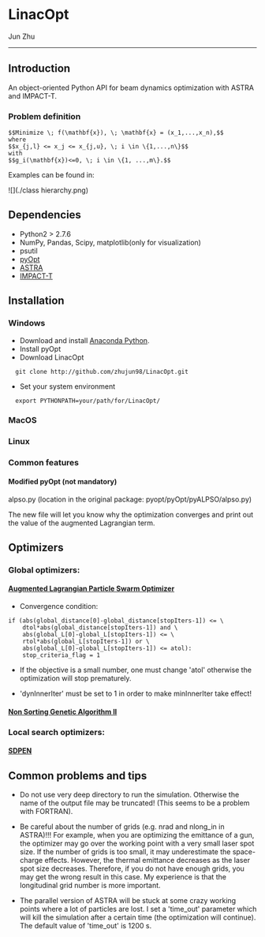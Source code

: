 # LinacOpt

Jun Zhu

---

## Introduction

An object-oriented Python API for beam dynamics optimization with ASTRA and IMPACT-T.

### Problem definition

```
$$Minimize \; f(\mathbf{x}), \; \mathbf{x} = (x_1,...,x_n),$$
where
$$x_{j,l} <= x_j <= x_{j,u}, \; i \in \{1,...,n\}$$
with
$$g_i(\mathbf{x})<=0, \; i \in \{1, ...,m\}.$$
```

Examples can be found in:

![](./class hierarchy.png)

## Dependencies

- Python2 > 2.7.6
- NumPy, Pandas, Scipy, matplotlib(only for visualization)
- psutil
- [pyOpt](http://www.pyopt.org/)
- [ASTRA](http://www.desy.de/~mpyflo/)
- [IMPACT-T](http://portal.nersc.gov/project/m669/IMPACT-T/)

## Installation

### Windows
- Download and install [Anaconda Python](https://www.continuum.io/downloads).
- Install pyOpt
- Download LinacOpt
```
  git clone http://github.com/zhujun98/LinacOpt.git
```
- Set your system environment
```
  export PYTHONPATH=your/path/for/LinacOpt/
```

### MacOS

### Linux

### Common features

#### Modified pyOpt (not mandatory)

alpso.py (location in the original package: pyopt/pyOpt/pyALPSO/alpso.py)

The new file will let you know why the optimization converges and print out the value of the augmented Lagrangian term.

## Optimizers

### Global optimizers: 

#### [Augmented Lagrangian Particle Swarm Optimizer](http://www.pyopt.org/reference/optimizers.alpso.html#module-pyALPSO)

- Convergence condition:

```
if (abs(global_distance[0]-global_distance[stopIters-1]) <= \
    dtol*abs(global_distance[stopIters-1]) and \
    abs(global_L[0]-global_L[stopIters-1]) <= \
    rtol*abs(global_L[stopIters-1]) or \
    abs(global_L[0]-global_L[stopIters-1]) <= atol):
    stop_criteria_flag = 1
```

- If the objective is a small number, one must change 'atol' otherwise the optimization will stop prematurely.

- 'dynInnerIter' must be set to 1 in order to make minInnerIter take effect!

#### [Non Sorting Genetic Algorithm II](http://www.pyopt.org/reference/optimizers.nsga2.html#module-pyNSGA2)

### Local search optimizers:

#### [SDPEN](http://www.pyopt.org/reference/optimizers.sdpen.html#module-pySDPEN)


## Common problems and tips

- Do not use very deep directory to run the simulation. Otherwise the name of the output file may be truncated! (This seems to be a problem with FORTRAN).

- Be careful about the number of grids (e.g. nrad and nlong_in in ASTRA)!!! For example, when you are optimizing the emittance of a gun, the optimizer may go over the working point with a very small laser spot size. If the number of grids is too small, it may underestimate the space-charge effects. However, the thermal emittance decreases as the laser spot size decreases. Therefore, if you do not have enough grids, you may get the wrong result in this case. My experience is that the longitudinal grid number is more important.

- The parallel version of ASTRA will be stuck at some crazy working points where a lot of particles are lost. I set a 'time_out' parameter which will kill the simulation after a certain time (the optimization will continue). The default value of 'time_out' is 1200 s.


